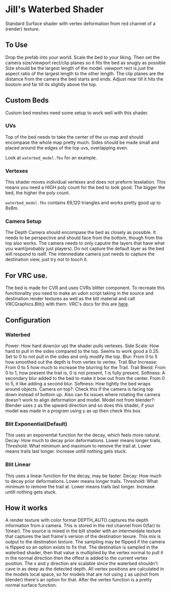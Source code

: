 # Jill's Waterbed Shader

Standard Surface shader with vertex deformation from red channel of a (render) texture.

## To Use
Drop the prefab into your world.
Scale the bed to your liking.
Then set the camera size/viewport rect/clip planes so it fits the bed as snugly as possible
Size should be the largest length of the model.
viewport rect is just the aspect ratio of the largest length to the other length.
The clip planes are the distance from the camera the bed starts and ends. Adjust near till it hits the bootom and far till its slightly above the top.


## Custom Beds
Custom bed meshes need some setup to work well with this shader.
### UVs
Top of the bed needs to take the center of the uv map and should encompase the whole map pretty much.
Sides should be made small and placed around the edges of the top uvs, overlapping even.

Look at `waterbed_model.fbx` for an example.

### Vertexes
This shader moves individual vertexes and does not preform teselation.
This means you need a HIGH poly count for the bed to look good.
The bigger the bed, the higher the poly count.

`waterbed_model.fbx` contains 69,120 triangles and works pretty good up to 8x8m.

### Camera Setup
The Depth Camera should encompase the bed as closely as possible. 
It needs to be perspective and should face from the bottom, though from the top also works.
The camera needs to only caputre the layers that have what you want(probably just players). Do not capture the default layer as the bed will respond to iself.
The intermediate camera just needs to capture the destination view, just try not to touch it.


## For VRC use.
The bed is made for CVR and uses CVRs blitter component.
To recreate this functionality you need to make an udon script taking in the source and destination render textures as well as the blit material and call VRCGraphics.Blit() with them.
VRC's docs for this are [here](https://docs.vrchat.com/docs/vrcgraphics#vrcgraphicsblit).


## Configuration

### Waterbed
Power: How hard down(or up) the shader pulls vertexes.
Side Scale: How hard to pull in the sides compared to the top. Seems to work good a 0.25. Set to 0 to not pull in the sides and only modify the top.
Blur: From 0 to 5 how smoothed out the depth is from vertex to vertex.
Trail Blur Increase: From 0 to 5 how much to increase the blurring for the Trail.
Trail Blend: From 0 to 1, how present the trail is, 0 is not present, 1 is fully present.
Softness: A secondary blur added to the bed to make it bow out from the center. From 0 to 5, it like adding a second blur.
Softness: How tightly the bed wraps around objects.
Camera on top?: Check this if the camera is facing top down instead of bottom up. Also can fix issues where rotating the camera doesn't work to align deformation and model.
Model not from blender?: Blender uses z as the upward direction and so does this shader, if your model was made in a program using y as up then check this box.

### Blit Exponential(Default)
This uses an exponential function for the decay, which feels more natural.
Decay: How much to decay prior deformations. Lower means longer trails.
Threshold: What minimum and maximum to remove the trail at. Lower means trails last longer. Increase untill nothing gets stuck.

### Blit Linear
This uses a linear function for the decay, may be faster.
Decay: How much to decay prior deformations. Lower means longer trails.
Threshold: What minimum to remove the trail at. Lower means trails last longer. Increase untill nothing gets stuck.


## How it works
A render texture with color format DEPTH_AUTO captures the depth information from a camera. This is stored in the red channel from 0(far) to 1(near).
The source is mixed in the blit shader with an intermeidate texture that captures the last frame's version of the destination texure. This mix is output to the destination texture.
The sampling may be flipped if the camera is flipped so an option exists to fix that.
The destination is sampled in the waterbed shader, then that value is multiplied by the vertex normal to pull it in the normal direction then the offest is added to the current vertex position.
The x and y direction are scalable since the waterbed shouldn't cave in as deep as the detected depth.
All vertex positions are calculated in the models local space, so for models that are not using z as up(not from blender) there's an option for that.
After the vertex function is a pretty normal surface function.